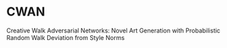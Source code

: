 # CWAN
Creative Walk Adversarial Networks: Novel Art Generation with Probabilistic Random Walk Deviation from Style Norms
